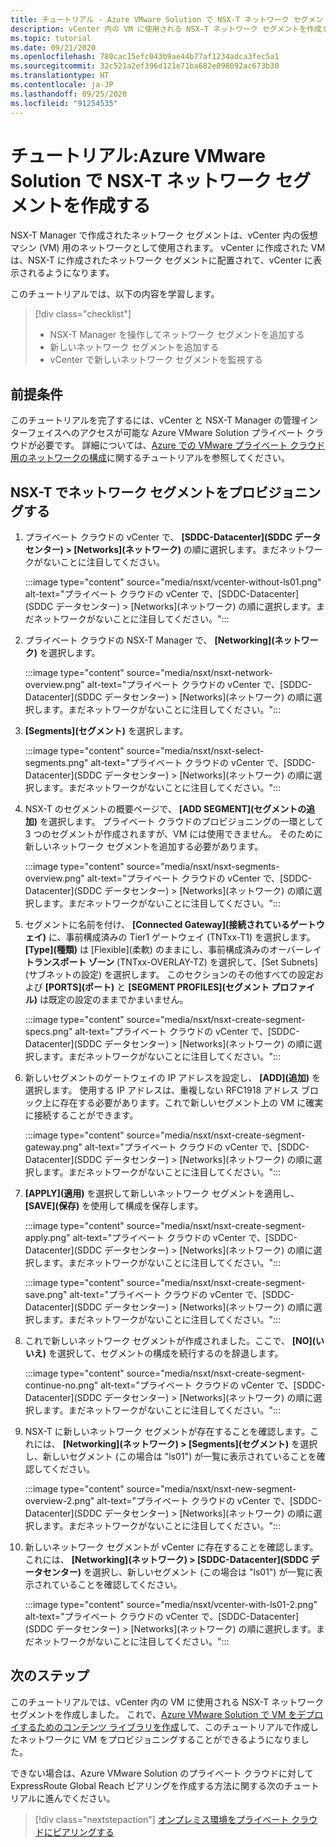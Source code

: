 ```yaml
---
title: チュートリアル - Azure VMware Solution で NSX-T ネットワーク セグメントを作成する
description: vCenter 内の VM に使用される NSX-T ネットワーク セグメントを作成する方法について説明します
ms.topic: tutorial
ms.date: 09/21/2020
ms.openlocfilehash: 780cac15efc043b9ae44b77af1234adca3fec5a1
ms.sourcegitcommit: 32c521a2ef396d121e71ba682e098092ac673b30
ms.translationtype: HT
ms.contentlocale: ja-JP
ms.lasthandoff: 09/25/2020
ms.locfileid: "91254535"
---
```

# <a name="tutorial-create-an-nsx-t-network-segment-in-azure-vmware-solution"></a>チュートリアル:Azure VMware Solution で NSX-T ネットワーク セグメントを作成する

NSX-T Manager で作成されたネットワーク セグメントは、vCenter 内の仮想マシン (VM) 用のネットワークとして使用されます。 vCenter に作成された VM は、NSX-T に作成されたネットワーク セグメントに配置されて、vCenter に表示されるようになります。

このチュートリアルでは、以下の内容を学習します。

> [!div class="checklist"]
> * NSX-T Manager を操作してネットワーク セグメントを追加する
> * 新しいネットワーク セグメントを追加する
> * vCenter で新しいネットワーク セグメントを監視する

## <a name="prerequisites"></a>前提条件

このチュートリアルを完了するには、vCenter と NSX-T Manager の管理インターフェイスへのアクセスが可能な Azure VMware Solution プライベート クラウドが必要です。 詳細については、[Azure での VMware プライベート クラウド用のネットワークの構成](tutorial-configure-networking.md)に関するチュートリアルを参照してください。

## <a name="provision-a-network-segment-in-nsx-t"></a>NSX-T でネットワーク セグメントをプロビジョニングする

1. プライベート クラウドの vCenter で、 **[SDDC-Datacenter]\(SDDC データセンター\) > [Networks]\(ネットワーク\)** の順に選択します。まだネットワークがないことに注目してください。

   :::image type="content" source="media/nsxt/vcenter-without-ls01.png" alt-text="プライベート クラウドの vCenter で、[SDDC-Datacenter]\(SDDC データセンター\) > [Networks]\(ネットワーク\) の順に選択します。まだネットワークがないことに注目してください。":::

1. プライベート クラウドの NSX-T Manager で、 **[Networking]\(ネットワーク\)** を選択します。

   :::image type="content" source="media/nsxt/nsxt-network-overview.png" alt-text="プライベート クラウドの vCenter で、[SDDC-Datacenter]\(SDDC データセンター\) > [Networks]\(ネットワーク\) の順に選択します。まだネットワークがないことに注目してください。":::

1. **[Segments]\(セグメント\)** を選択します。

   :::image type="content" source="media/nsxt/nsxt-select-segments.png" alt-text="プライベート クラウドの vCenter で、[SDDC-Datacenter]\(SDDC データセンター\) > [Networks]\(ネットワーク\) の順に選択します。まだネットワークがないことに注目してください。":::

1. NSX-T のセグメントの概要ページで、 **[ADD SEGMENT]\(セグメントの追加\)** を選択します。 プライベート クラウドのプロビジョニングの一環として 3 つのセグメントが作成されますが、VM には使用できません。  そのために新しいネットワーク セグメントを追加する必要があります。

   :::image type="content" source="media/nsxt/nsxt-segments-overview.png" alt-text="プライベート クラウドの vCenter で、[SDDC-Datacenter]\(SDDC データセンター\) > [Networks]\(ネットワーク\) の順に選択します。まだネットワークがないことに注目してください。":::

1. セグメントに名前を付け、 **[Connected Gateway]\(接続されているゲートウェイ\)** に、事前構成済みの Tier1 ゲートウェイ (TNTxx-T1) を選択します。 **[Type]\(種類\)** は [Flexible]\(柔軟\) のままにし、事前構成済みのオーバーレイ **トランスポート ゾーン** (TNTxx-OVERLAY-TZ) を選択して、[Set Subnets]\(サブネットの設定\) を選択します。 このセクションのその他すべての設定および **[PORTS]\(ポート\)** と **[SEGMENT PROFILES]\(セグメント プロファイル\)** は既定の設定のままでかまいません。

   :::image type="content" source="media/nsxt/nsxt-create-segment-specs.png" alt-text="プライベート クラウドの vCenter で、[SDDC-Datacenter]\(SDDC データセンター\) > [Networks]\(ネットワーク\) の順に選択します。まだネットワークがないことに注目してください。":::

1. 新しいセグメントのゲートウェイの IP アドレスを設定し、 **[ADD]\(追加\)** を選択します。 使用する IP アドレスは、重複しない RFC1918 アドレス ブロック上に存在する必要があります。これで新しいセグメント上の VM に確実に接続することができます。

   :::image type="content" source="media/nsxt/nsxt-create-segment-gateway.png" alt-text="プライベート クラウドの vCenter で、[SDDC-Datacenter]\(SDDC データセンター\) > [Networks]\(ネットワーク\) の順に選択します。まだネットワークがないことに注目してください。":::

1. **[APPLY]\(適用\)** を選択して新しいネットワーク セグメントを適用し、 **[SAVE]\(保存\)** を使用して構成を保存します。

   :::image type="content" source="media/nsxt/nsxt-create-segment-apply.png" alt-text="プライベート クラウドの vCenter で、[SDDC-Datacenter]\(SDDC データセンター\) > [Networks]\(ネットワーク\) の順に選択します。まだネットワークがないことに注目してください。":::

   :::image type="content" source="media/nsxt/nsxt-create-segment-save.png" alt-text="プライベート クラウドの vCenter で、[SDDC-Datacenter]\(SDDC データセンター\) > [Networks]\(ネットワーク\) の順に選択します。まだネットワークがないことに注目してください。":::

1. これで新しいネットワーク セグメントが作成されました。ここで、 **[NO]\(いいえ\)** を選択して、セグメントの構成を続行するのを辞退します。

   :::image type="content" source="media/nsxt/nsxt-create-segment-continue-no.png" alt-text="プライベート クラウドの vCenter で、[SDDC-Datacenter]\(SDDC データセンター\) > [Networks]\(ネットワーク\) の順に選択します。まだネットワークがないことに注目してください。":::

1. NSX-T に新しいネットワーク セグメントが存在することを確認します。これには、 **[Networking]\(ネットワーク\) > [Segments]\(セグメント\)** を選択し、新しいセグメント (この場合は "ls01") が一覧に表示されていることを確認してください。

   :::image type="content" source="media/nsxt/nsxt-new-segment-overview-2.png" alt-text="プライベート クラウドの vCenter で、[SDDC-Datacenter]\(SDDC データセンター\) > [Networks]\(ネットワーク\) の順に選択します。まだネットワークがないことに注目してください。":::

1. 新しいネットワーク セグメントが vCenter に存在することを確認します。これには、 **[Networking]\(ネットワーク\) > [SDDC-Datacenter]\(SDDC データセンター\)** を選択し、新しいセグメント (この場合は "ls01") が一覧に表示されていることを確認してください。

   :::image type="content" source="media/nsxt/vcenter-with-ls01-2.png" alt-text="プライベート クラウドの vCenter で、[SDDC-Datacenter]\(SDDC データセンター\) > [Networks]\(ネットワーク\) の順に選択します。まだネットワークがないことに注目してください。":::

## <a name="next-steps"></a>次のステップ

このチュートリアルでは、vCenter 内の VM に使用される NSX-T ネットワーク セグメントを作成しました。 これで、[Azure VMware Solution で VM をデプロイするためのコンテンツ ライブラリを作成](deploy-vm-content-library.md)して、このチュートリアルで作成したネットワークに VM をプロビジョニングすることができるようになりました。

できない場合は、Azure VMware Solution のプライベート クラウドに対して ExpressRoute Global Reach ピアリングを作成する方法に関する次のチュートリアルに進んでください。

> [!div class="nextstepaction"]
> [オンプレミス環境をプライベート クラウドにピアリングする](tutorial-expressroute-global-reach-private-cloud.md)

<!-- LINKS - external-->

<!-- LINKS - internal -->
